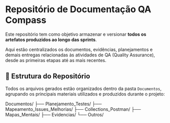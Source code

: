 # Repositório de Documentação QA Compass

Este repositório tem como objetivo armazenar e versionar **todos os artefatos produzidos ao longo das sprints**.

Aqui estão centralizados os documentos, evidências, planejamentos e demais entregas relacionadas às atividades de QA (Quality Assurance), desde as primeiras etapas até as mais recentes.

## 📂 Estrutura do Repositório

Todos os arquivos gerados estão organizados dentro da pasta `Documentos`, agrupando os principais materiais utilizados e produzidos durante o projeto:

Documentos/
├── Planejamento_Testes/
├── Mapeamento_Issues_Melhorias/
├── Collections_Postman/
├── Mapas_Mentais/
├── Evidencias/
└── Outros/

